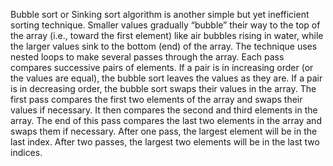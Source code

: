 Bubble sort or Sinking sort algorithm is another simple but yet inefficient sorting technique.
 Smaller values gradually “bubble” their way to the top of the array (i.e., toward the first element) like air bubbles rising in water, while the larger values sink to the bottom (end) of the array.
 The technique uses nested loops to make several passes through the array.
 Each pass compares successive pairs of elements.
 If a pair is in increasing order (or the values are equal), the bubble sort leaves the values as they are.
 If a pair is in decreasing order, the bubble sort swaps their values in the array.
 The first pass compares the first two elements of the array and swaps their values if necessary.
 It then compares the second and third elements in the array. The end of this pass compares the last two elements in the array and swaps them if necessary.
 After one pass, the largest element will be in the last index. After two passes, the largest two elements will be in the last two indices.
